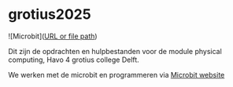 # grotius2025

![Microbit]([URL or file path](https://github.com/johantenhouten/grotius2025/blob/main/photo/HC-SRO4.jpg))


Dit zijn de opdrachten en hulpbestanden voor de module physical computing,  Havo 4 grotius college Delft. 

We werken met de microbit en programmeren via [Microbit website](https://makecode.microbit.org/)




